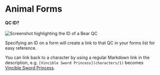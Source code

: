 # Animal Forms

#### QC ID?

![Screenshot highlighting the ID of a Bear QC](https://i.imgur.com/5yJR1uo.png)

Specifying an ID on a form will create a link to that QC in your forms list for easy reference.

You can link back to a character by using a regular Markdown link in the description, e.g. `[Vincible Sword Princess](characters/1)` becomes [Vincible Sword Princess](characters/1).
